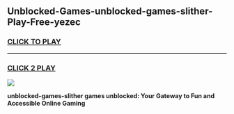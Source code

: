 
## Unblocked-Games-unblocked-games-slither-Play-Free-yezec
<h3>
<a href="https://premium76.site?title=unblocked-games-slither&ref=20A">CLICK TO PLAY</a></h3>
<hr>

<h3>
<a href="https://premium76.site?title=unblocked-games-slither&ref=20A">CLICK 2 PLAY</a>
  
</h3>

<a href="https://premium76.site?title=unblocked-games-slither&ref=20A"><img src="https://clearcache.store/games.png"></a>


**unblocked-games-slither games unblocked: Your Gateway to Fun and Accessible Online Gaming**
